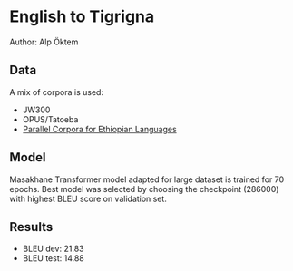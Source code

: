 # English to Tigrigna

Author: Alp Öktem

## Data
	
A mix of corpora is used: 
- JW300
- OPUS/Tatoeba
- [Parallel Corpora for Ethiopian Languages](https://github.com/AAUThematic4LT/Parallel-Corpora-for-Ethiopian-Languages)

## Model
	
Masakhane Transformer model adapted for large dataset is trained for 70 epochs.
Best model was selected by choosing the checkpoint (286000) with highest BLEU score on validation set. 

## Results
	
- BLEU dev: 21.83
- BLEU test: 14.88
